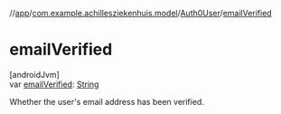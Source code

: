 //[app](../../../index.md)/[com.example.achillesziekenhuis.model](../index.md)/[Auth0User](index.md)/[emailVerified](email-verified.md)

# emailVerified

[androidJvm]\
var [emailVerified](email-verified.md): [String](https://kotlinlang.org/api/latest/jvm/stdlib/kotlin/-string/index.html)

Whether the user's email address has been verified.
